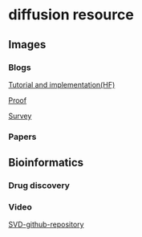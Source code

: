 # diffusion resource

## Images

### Blogs
[Tutorial and implementation(HF)](https://huggingface.co/blog/annotated-diffusion)

[Proof](https://lilianweng.github.io/posts/2021-07-11-diffusion-models/)

[Survey](https://theaisummer.com/diffusion-models/?fbclid=IwAR1BIeNHqa3NtC8SL0sKXHATHklJYphNH-8IGNoO3xZhSKM_GYcvrrQgB0o)

### Papers

## Bioinformatics

### Drug discovery

### Video

[SVD-github-repository](https://github.com/Stability-AI/generative-models)
